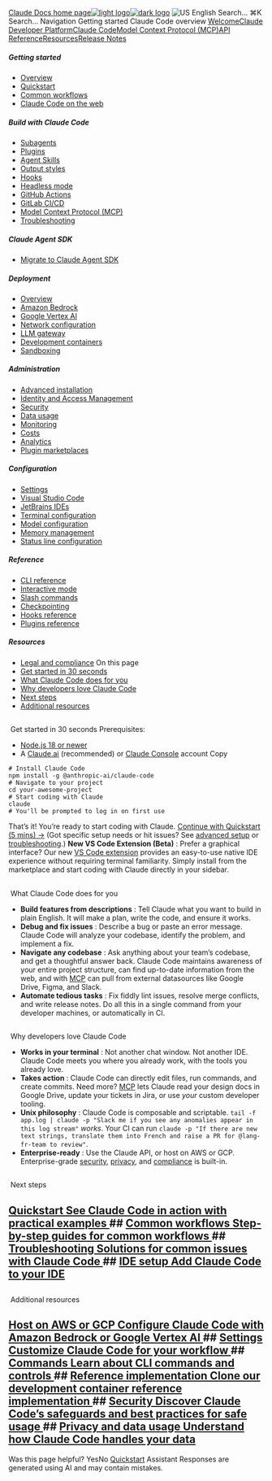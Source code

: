 [Claude Docs home page![light logo](https://mintcdn.com/anthropic-claude-docs/DcI2Ybid7ZEnFaf0/logo/light.svg?fit=max&auto=format&n=DcI2Ybid7ZEnFaf0&q=85&s=c877c45432515ee69194cb19e9f983a2)![dark logo](https://mintcdn.com/anthropic-claude-docs/DcI2Ybid7ZEnFaf0/logo/dark.svg?fit=max&auto=format&n=DcI2Ybid7ZEnFaf0&q=85&s=f5bb877be0cb3cba86cf6d7c88185216)](/)
![US](https://d3gk2c5xim1je2.cloudfront.net/flags/US.svg)
English
Search...
⌘K
Search...
Navigation
Getting started
Claude Code overview
[Welcome](/en/home)[Claude Developer Platform](/en/docs/intro)[Claude Code](/en/docs/claude-code/overview)[Model Context Protocol (MCP)](/en/docs/mcp)[API Reference](/en/api/messages)[Resources](/en/resources/overview)[Release Notes](/en/release-notes/overview)
##### Getting started
 * [Overview](/en/docs/claude-code/overview)
 * [Quickstart](/en/docs/claude-code/quickstart)
 * [Common workflows](/en/docs/claude-code/common-workflows)
 * [Claude Code on the web](/en/docs/claude-code/claude-code-on-the-web)
##### Build with Claude Code
 * [Subagents](/en/docs/claude-code/sub-agents)
 * [Plugins](/en/docs/claude-code/plugins)
 * [Agent Skills](/en/docs/claude-code/skills)
 * [Output styles](/en/docs/claude-code/output-styles)
 * [Hooks](/en/docs/claude-code/hooks-guide)
 * [Headless mode](/en/docs/claude-code/headless)
 * [GitHub Actions](/en/docs/claude-code/github-actions)
 * [GitLab CI/CD](/en/docs/claude-code/gitlab-ci-cd)
 * [Model Context Protocol (MCP)](/en/docs/claude-code/mcp)
 * [Troubleshooting](/en/docs/claude-code/troubleshooting)
##### Claude Agent SDK
 * [Migrate to Claude Agent SDK](/en/docs/claude-code/sdk/migration-guide)
##### Deployment
 * [Overview](/en/docs/claude-code/third-party-integrations)
 * [Amazon Bedrock](/en/docs/claude-code/amazon-bedrock)
 * [Google Vertex AI](/en/docs/claude-code/google-vertex-ai)
 * [Network configuration](/en/docs/claude-code/network-config)
 * [LLM gateway](/en/docs/claude-code/llm-gateway)
 * [Development containers](/en/docs/claude-code/devcontainer)
 * [Sandboxing](/en/docs/claude-code/sandboxing)
##### Administration
 * [Advanced installation](/en/docs/claude-code/setup)
 * [Identity and Access Management](/en/docs/claude-code/iam)
 * [Security](/en/docs/claude-code/security)
 * [Data usage](/en/docs/claude-code/data-usage)
 * [Monitoring](/en/docs/claude-code/monitoring-usage)
 * [Costs](/en/docs/claude-code/costs)
 * [Analytics](/en/docs/claude-code/analytics)
 * [Plugin marketplaces](/en/docs/claude-code/plugin-marketplaces)
##### Configuration
 * [Settings](/en/docs/claude-code/settings)
 * [Visual Studio Code](/en/docs/claude-code/vs-code)
 * [JetBrains IDEs](/en/docs/claude-code/jetbrains)
 * [Terminal configuration](/en/docs/claude-code/terminal-config)
 * [Model configuration](/en/docs/claude-code/model-config)
 * [Memory management](/en/docs/claude-code/memory)
 * [Status line configuration](/en/docs/claude-code/statusline)
##### Reference
 * [CLI reference](/en/docs/claude-code/cli-reference)
 * [Interactive mode](/en/docs/claude-code/interactive-mode)
 * [Slash commands](/en/docs/claude-code/slash-commands)
 * [Checkpointing](/en/docs/claude-code/checkpointing)
 * [Hooks reference](/en/docs/claude-code/hooks)
 * [Plugins reference](/en/docs/claude-code/plugins-reference)
##### Resources
 * [Legal and compliance](/en/docs/claude-code/legal-and-compliance)
On this page
 * [Get started in 30 seconds](#get-started-in-30-seconds)
 * [What Claude Code does for you](#what-claude-code-does-for-you)
 * [Why developers love Claude Code](#why-developers-love-claude-code)
 * [Next steps](#next-steps)
 * [Additional resources](#additional-resources)
## 
[​](#get-started-in-30-seconds)
Get started in 30 seconds
Prerequisites:
 * [Node.js 18 or newer](https://nodejs.org/en/download/)
 * A [Claude.ai](https://claude.ai) (recommended) or [Claude Console](https://console.anthropic.com/) account
Copy
```
# Install Claude Code
npm install -g @anthropic-ai/claude-code
# Navigate to your project
cd your-awesome-project
# Start coding with Claude
claude
# You'll be prompted to log in on first use
```
That’s it! You’re ready to start coding with Claude. [Continue with Quickstart (5 mins) →](/en/docs/claude-code/quickstart) (Got specific setup needs or hit issues? See [advanced setup](/en/docs/claude-code/setup) or [troubleshooting](/en/docs/claude-code/troubleshooting).)
**New VS Code Extension (Beta)** : Prefer a graphical interface? Our new [VS Code extension](/en/docs/claude-code/vs-code) provides an easy-to-use native IDE experience without requiring terminal familiarity. Simply install from the marketplace and start coding with Claude directly in your sidebar.
## 
[​](#what-claude-code-does-for-you)
What Claude Code does for you
 * **Build features from descriptions** : Tell Claude what you want to build in plain English. It will make a plan, write the code, and ensure it works.
 * **Debug and fix issues** : Describe a bug or paste an error message. Claude Code will analyze your codebase, identify the problem, and implement a fix.
 * **Navigate any codebase** : Ask anything about your team’s codebase, and get a thoughtful answer back. Claude Code maintains awareness of your entire project structure, can find up-to-date information from the web, and with [MCP](/en/docs/claude-code/mcp) can pull from external datasources like Google Drive, Figma, and Slack.
 * **Automate tedious tasks** : Fix fiddly lint issues, resolve merge conflicts, and write release notes. Do all this in a single command from your developer machines, or automatically in CI.
## 
[​](#why-developers-love-claude-code)
Why developers love Claude Code
 * **Works in your terminal** : Not another chat window. Not another IDE. Claude Code meets you where you already work, with the tools you already love.
 * **Takes action** : Claude Code can directly edit files, run commands, and create commits. Need more? [MCP](/en/docs/claude-code/mcp) lets Claude read your design docs in Google Drive, update your tickets in Jira, or use _your_ custom developer tooling.
 * **Unix philosophy** : Claude Code is composable and scriptable. `tail -f app.log | claude -p "Slack me if you see any anomalies appear in this log stream"` _works_. Your CI can run `claude -p "If there are new text strings, translate them into French and raise a PR for @lang-fr-team to review"`.
 * **Enterprise-ready** : Use the Claude API, or host on AWS or GCP. Enterprise-grade [security](/en/docs/claude-code/security), [privacy](/en/docs/claude-code/data-usage), and [compliance](https://trust.anthropic.com/) is built-in.
## 
[​](#next-steps)
Next steps
## [Quickstart See Claude Code in action with practical examples ](/en/docs/claude-code/quickstart)## [Common workflows Step-by-step guides for common workflows ](/en/docs/claude-code/common-workflows)## [Troubleshooting Solutions for common issues with Claude Code ](/en/docs/claude-code/troubleshooting)## [IDE setup Add Claude Code to your IDE ](/en/docs/claude-code/ide-integrations)
## 
[​](#additional-resources)
Additional resources
## [Host on AWS or GCP Configure Claude Code with Amazon Bedrock or Google Vertex AI ](/en/docs/claude-code/third-party-integrations)## [Settings Customize Claude Code for your workflow ](/en/docs/claude-code/settings)## [Commands Learn about CLI commands and controls ](/en/docs/claude-code/cli-reference)## [Reference implementation Clone our development container reference implementation ](https://github.com/anthropics/claude-code/tree/main/.devcontainer)## [Security Discover Claude Code’s safeguards and best practices for safe usage ](/en/docs/claude-code/security)## [Privacy and data usage Understand how Claude Code handles your data ](/en/docs/claude-code/data-usage)
Was this page helpful?
YesNo
[Quickstart](/en/docs/claude-code/quickstart)
Assistant
Responses are generated using AI and may contain mistakes.